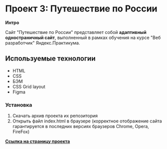 # Проект 3: Путешествие по России

**Интро**

Сайт "Путешествие по России" представляет собой **адаптивный одностраничный сайт**, выполненный в рамках обучения на курсе "Веб разработчик" Яндекс.Практикума.

## Используемые технологии
* HTML
* CSS
* БЭМ
* CSS Grid layout
* Figma

### Установка

1. Скачать архив проекта их репозитория
2. Открыть файл index.html в браузере (корректное отображение сайта гарантируется в последних версиях браузеров Chrome, Opera, FireFox)

[**Ссылка на страницу проекта**](https://dmitry-lab.github.io/russian-travel)

